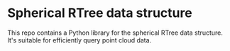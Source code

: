 # Spherical RTree data structure

This repo contains a Python library for the spherical RTree data structure. It's suitable for efficiently query point cloud data.
